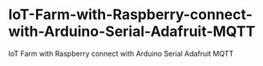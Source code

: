 # IoT-Farm-with-Raspberry-connect-with-Arduino-Serial-Adafruit-MQTT
IoT Farm with Raspberry connect with Arduino Serial Adafruit MQTT
